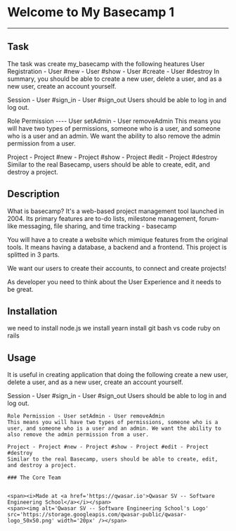 # Welcome to My Basecamp 1
***

## Task
The task was create my_basecamp with the following heatures 
User Registration - User #new - User #show - User #create - User #destroy
In summary, you should be able to create a new user, delete a user, and as a new user, create an account yourself.

Session - User #sign_in - User #sign_out
Users should be able to log in and log out.

Role Permission ---- User setAdmin - User removeAdmin
This means you will have two types of permissions, someone who is a user, and someone who is a user and an admin. We want the ability to also remove the admin permission from a user.

Project - Project #new - Project #show - Project #edit - Project #destroy
Similar to the real Basecamp, users should be able to create, edit, and destroy a project.

## Description
What is basecamp?
It's a web-based project management tool launched in 2004. Its primary features are to-do lists, milestone management, forum-like messaging, file sharing, and time tracking - basecamp

You will have a to create a website which mimique features from the original tools. It means having a database, a backend and a frontend.
This project is splitted in 3 parts.

We want our users to create their accounts, to connect and create projects!

As developer you need to think about the User Experience and it needs to be great.

## Installation
we need to install node.js
we install yearn 
install git bash 
vs code 
ruby on rails

## Usage
It is useful in creating application that doing the following
create a new user, delete a user, and as a new user, create an account yourself.

Session - User #sign_in - User #sign_out
Users should be able to log in and log out.

```
Role Permission - User setAdmin - User removeAdmin
This means you will have two types of permissions, someone who is a user, and someone who is a user and an admin. We want the ability to also remove the admin permission from a user.

Project - Project #new - Project #show - Project #edit - Project #destroy
Similar to the real Basecamp, users should be able to create, edit, and destroy a project.

### The Core Team


<span><i>Made at <a href='https://qwasar.io'>Qwasar SV -- Software Engineering School</a></i></span>
<span><img alt='Qwasar SV -- Software Engineering School's Logo' src='https://storage.googleapis.com/qwasar-public/qwasar-logo_50x50.png' width='20px' /></span>
